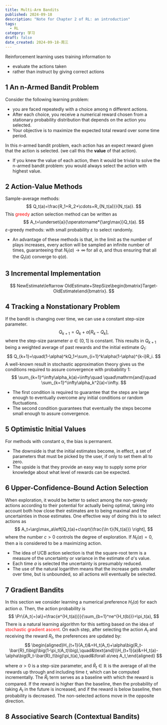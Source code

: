 ```yaml
---
title: Multi-Arm Bandits
published: 2024-09-18
description: "Note for Chapter 2 of RL: an introduction"
tags:
  - RL
category: 学习
draft: false
date_created: 2024-09-18-周三
---
```

Reinforcement learning uses training information to
- evaluate the actions taken
- rather than instruct by giving correct actions

## 1 An n-Armed Bandit Problem
Consider the following learning problem:
- you are faced repeatedly with a choice among n different actions.
- After each choice, you receive a numerical reward chosen from a stationary probability distribution that depends on the action you selected.
- Your objective is to maximize the expected total reward over some time period.

In this $n$-armed bandit problem, each action has an expect reward given that the action is selected. (we call this the **value** of that action).
- If you knew the value of each action, then it would be trivial to solve the n-armed bandit problem: you would always select the action with highest value.

## 2 Action-Value Methods
Sample-average methods:
$$
Q_t(a)=\frac{R_1+R_2+\cdots+R_{N_t(a)}}{N_t(a)}.
$$
This <font color="#ff0000">greedy</font> action selection method can be written as
$$
A_t=\underset{a}{\operatorname*{\arg\max}}Q_t(a).
$$
$\varepsilon$-greedy methods: with small probability $\varepsilon$ to select randomly.
- An advantage of these methods is that, in the limit as the number of plays increases, every action will be sampled an infinite number of times, guaranteeing that $N_t(a)\to\infty$ for all $a$, and thus ensuring that all the $Q_t(a)$ converge to $q(a).$ 

## 3 Incremental Implementation
$$
NewEstimate\leftarrow OldEstimate+StepSize\begin{bmatrix}Target-OldEstimate\end{bmatrix}.
$$
## 4 Tracking a Nonstationary Problem
If the bandit is changing over time, we can use a constant step-size parameter.
$$
Q_{k+1}=Q_k+\alpha\Big[R_k-Q_k\Big],
$$
where the step-size parameter $\alpha\in(0,1]$ is constant. This results in $Q_{k+1}$ being a weighted average of past rewards and the initial estimate $Q_{1}$:
$$
Q_{k+1}=\quad(1-\alpha)^kQ_1+\sum_{i=1}^k\alpha(1-\alpha)^{k-i}R_i.
$$
A well-known result in stochastic approximation theory gives us the conditions required to assure convergence with probability 1:
$$
\sum_{k=1}^\infty\alpha_k(a)=\infty\quad \quad\mathrm{and}\quad \sum_{k=1}^\infty\alpha_k^2(a)<\infty.
$$
- The first condition is required to guarantee that the steps are large enough to eventually overcome any initial conditions or random fluctuations. 
- The second condition guarantees that eventually the steps become small enough to assure convergence.

## 5 Optimistic Initial Values
For methods with constant α, the bias is permanent. 
- The downside is that the initial estimates become, in effect, a set of parameters that must be picked by the user, if only to set them all to zero. 
- The upside is that they provide an easy way to supply some prior knowledge about what level of rewards can be expected.

## 6 Upper-Confidence-Bound Action Selection
When exploration, it would be better to select among the non-greedy actions according to their potential for actually being optimal, taking into account both how close their estimates are to being maximal and the uncertainties in those estimates. One effective way of doing this is to select actions as
$$
A_t=\arg\max_a\left[Q_t(a)+c\sqrt{\frac{\ln t}{N_t(a)}} \right],
$$
where the number $c > 0$ controls the degree of exploration. If $N_{t}(a) = 0$, then a is considered to be a maximizing action.

- The idea of UCB action selection is that the square-root term is a measure of the uncertainty or variance in the estimate of $a$'s value.
- Each time $a$ is selected the uncertainty is presumably reduced.
- The use of the natural logarithm means that the increase gets smaller over time, but is unbounded, so all actions will eventually be selected.

## 7 Gradient Bandits
In this section we consider learning a numerical preference $H_{t}(a)$ for each action $a$. Then, the action probability is
$$
\Pr\{A_t{=}a\}=\frac{e^{H_t(a))}}{\sum_{b=1}^ne^{H_t(b)}}=\pi_t(a),
$$
There is a natural learning algorithm for this setting based on the idea of <font color="#ff0000">stochastic gradient ascent</font>. On each step, after selecting the action $A_t$ and receiving the reward $R_t$, the preferences are updated by:
$$
\begin{aligned}H_{t+1}(A_t)&=H_t(A_t)+\alpha\big(R_t-\bar{R}_t\big)\big(1-\pi_t(A_t)\big),\quad&\text{and}\\H_{t+1}(a)&=H_t(a)-\alpha\big(R_t-\bar{R}_t\big)\pi_t(a),\quad&\forall a\neq A_t,\end{aligned}
$$

where $\alpha>0$ is a step-size parameter, and $\bar{R}_t\in\mathbb{R}$ is the average of all the rewards up through and including time $t$, which can be computed incrementally. The $\bar{R}_t$ term serves as a baseline with which the reward is compared. If the reward is higher than the baseline, then the probability of taking $A_t$ in the future is increased, and if the reward is below baseline, then probability is decreased. The non-selected actions move in the opposite direction.

## 8 Associative Search (Contextual Bandits)
